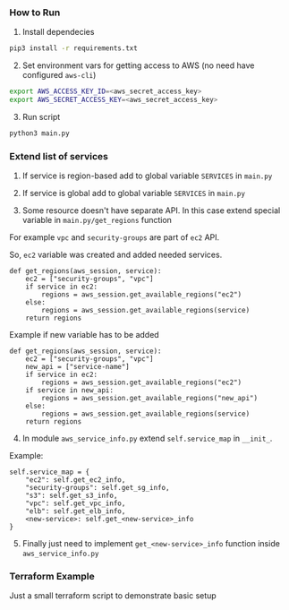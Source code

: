### How to Run ###

1. Install dependecies

```bash
pip3 install -r requirements.txt
```

2. Set environment vars for getting access to AWS (no need have configured `aws-cli`)

```bash
export AWS_ACCESS_KEY_ID=<aws_secret_access_key>
export AWS_SECRET_ACCESS_KEY=<aws_secret_access_key>
```

3. Run script

```bash
python3 main.py
```

### Extend list of services ###

1. If service is region-based add to global variable `SERVICES` in `main.py`

2. If service is global add to global variable `SERVICES` in `main.py`

3. Some resource doesn't have separate API. In this case extend special variable in `main.py/get_regions` function

For example `vpc` and `security-groups` are part of `ec2` API. 

So, `ec2` variable was created and added needed services.

```
def get_regions(aws_session, service):
    ec2 = ["security-groups", "vpc"]
    if service in ec2:
        regions = aws_session.get_available_regions("ec2")
    else:
        regions = aws_session.get_available_regions(service)
    return regions
```

Example if new variable has to be added

```
def get_regions(aws_session, service):
    ec2 = ["security-groups", "vpc"]
    new_api = ["service-name"]
    if service in ec2:
        regions = aws_session.get_available_regions("ec2")
    if service in new_api:
        regions = aws_session.get_available_regions("new_api")
    else:
        regions = aws_session.get_available_regions(service)
    return regions
```

4. In module `aws_service_info.py` extend `self.service_map` in `__init_`.

Example:

```
self.service_map = {
    "ec2": self.get_ec2_info,
    "security-groups": self.get_sg_info,
    "s3": self.get_s3_info,
    "vpc": self.get_vpc_info,
    "elb": self.get_elb_info,
    <new-service>: self.get_<new-service>_info
}
```

5. Finally just need to implement `get_<new-service>_info` function inside `aws_service_info.py`

### Terraform Example ###

Just a small terraform script to demonstrate basic setup
